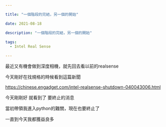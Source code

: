 ```yaml
---

title: "一個階段的完結，另一個的開始"

date: 2021-08-18

description: "一個階段的完結，另一個的開始"

tags:
  - Intel Real Sense

---
```


最近又有機會做到深度相機，就先回去看以前的realsense

今天剛好在找規格的時候看到這篇新聞

https://chinese.engadget.com/intel-realsense-shutdown-040043006.html

今天剛剛好 就看到了 要終止的消息

當初帶領我進入python的難關，現在也要終止了

一直到今天我都獲益良多


